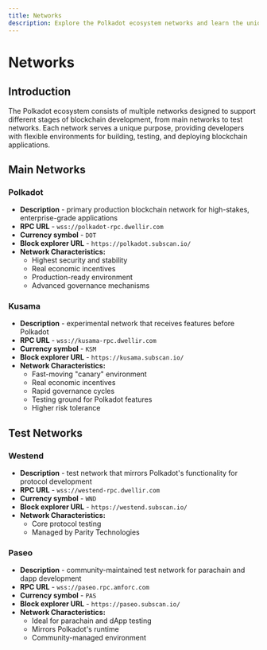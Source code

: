 ```yaml
---
title: Networks
description: Explore the Polkadot ecosystem networks and learn the unique purposes of each, tailored for blockchain innovation, testing, and enterprise-grade solutions.
---
```


# Networks

## Introduction

The Polkadot ecosystem consists of multiple networks designed to support different stages of blockchain development, from main networks to test networks. Each network serves a unique purpose, providing developers with flexible environments for building, testing, and deploying blockchain applications.

## Main Networks

### Polkadot

- **Description** - primary production blockchain network for high-stakes, enterprise-grade applications
- **RPC URL** - `wss://polkadot-rpc.dwellir.com`
- **Currency symbol** - `DOT`
- **Block explorer URL** - `https://polkadot.subscan.io/`
- **Network Characteristics:**
    - Highest security and stability
    - Real economic incentives
    - Production-ready environment
    - Advanced governance mechanisms

### Kusama

- **Description** - experimental network that receives features before Polkadot
- **RPC URL** - `wss://kusama-rpc.dwellir.com`
- **Currency symbol** - `KSM`
- **Block explorer URL** - `https://kusama.subscan.io/`
- **Network Characteristics:**
    - Fast-moving "canary" environment
    - Real economic incentives
    - Rapid governance cycles
    - Testing ground for Polkadot features
    - Higher risk tolerance

## Test Networks

### Westend

- **Description** - test network that mirrors Polkadot's functionality for protocol development
- **RPC URL** - `wss://westend-rpc.dwellir.com`
- **Currency symbol** - `WND`
- **Block explorer URL** - `https://westend.subscan.io/`
- **Network Characteristics:**
    - Core protocol testing
    - Managed by Parity Technologies

### Paseo

- **Description** - community-maintained test network for parachain and dapp development
- **RPC URL** - `wss://paseo.rpc.amforc.com`
- **Currency symbol** - `PAS`
- **Block explorer URL** - `https://paseo.subscan.io/`
- **Network Characteristics:**
    - Ideal for parachain and dApp testing
    - Mirrors Polkadot's runtime
    - Community-managed environment